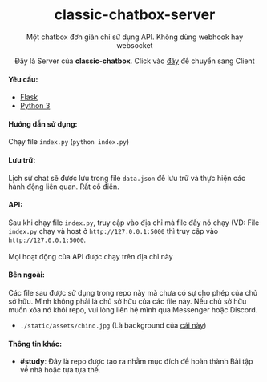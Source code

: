 <h1 align="center">classic-chatbox-server</h1>

<p align="center">Một chatbox đơn giản chỉ sử dụng API. Không dùng webhook hay websocket</p>
<p align="center">Đây là Server của <b>classic-chatbox</b>. Click vào <a href="https://github.com/thanhgaming5550/classic-chatbox-client">đây</a> để chuyển sang Client</p>

#### Yêu cầu:
- <a href="https://pypi.org/project/Flask/">Flask</a>
- <a href="https://www.python.org/">Python 3</a>

#### Hướng dẫn sử dụng:
  Chạy file `index.py` (`python index.py`)

#### Lưu trữ:
  Lịch sử chat sẽ được lưu trong file `data.json` để lưu trữ và thực hiện các hành động liên quan. Rất cổ điển.
  
#### API:
  Sau khi chạy file `index.py`, truy cập vào địa chỉ mà file đấy nó chạy (VD: File `index.py` chạy và host ở  `http://127.0.0.1:5000` thì truy cập vào `http://127.0.0.1:5000`. <br><br>
  Mọi hoạt động của API được chạy trên địa chỉ này

#### Bên ngoài:
Các file sau được sử dụng trong repo này mà chưa có sự cho phép của chủ sở hữu. Mình không phải là chủ sở hữu của các file này. Nếu chủ sở hữu muốn xóa nó khỏi repo, vui lòng liên hệ mình qua Messenger hoặc Discord.
- `./static/assets/chino.jpg` (Là background của <a href="https://osu.ppy.sh/beatmapsets/1677520#osu/3428447">cái này</a>)

#### Thông tin khác:
- **#study**: Đây là repo được tạo ra nhằm mục đích để hoàn thành Bài tập về nhà hoặc tựa tựa thế.
